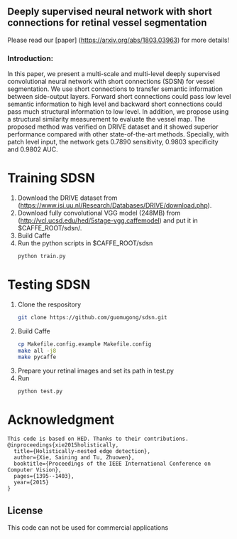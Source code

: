 ## Deeply supervised neural network with short connections for retinal vessel segmentation
Please read our [paper] (https://arxiv.org/abs/1803.03963) for more details!

### Introduction:
In this paper, we present a multi-scale and multi-level deeply supervised convolutional neural network with short connections (SDSN) for vessel segmentation. We use short connections to transfer semantic information between side-output layers. Forward short connections could pass low level semantic information to high level and backward short connections could pass much structural information to low level. In addition, we propose using a structural similarity measurement to evaluate the vessel map. The proposed method was verified on DRIVE dataset and it showed superior performance compared with other state-of-the-art methods. Specially, with patch level input, the network gets 0.7890 sensitivity, 0.9803 specificity and 0.9802 AUC.

# Training SDSN
1. Download the DRIVE dataset from (https://www.isi.uu.nl/Research/Databases/DRIVE/download.php).
2. Download fully convolutional VGG model (248MB) from (http://vcl.ucsd.edu/hed/5stage-vgg.caffemodel) and put it in $CAFFE_ROOT/sdsn/.	
3. Build Caffe
4. Run the python scripts in $CAFFE_ROOT/sdsn
	```bash
	python train.py
	```
# Testing SDSN
1. Clone the respository
	```bash
	git clone https://github.com/guomugong/sdsn.git
	```
2. Build Caffe
	```bash
	cp Makefile.config.example Makefile.config
	make all -j8
	make pycaffe
	```
3. Prepare your retinal images and set its path in test.py
4. Run
	```bash
	python test.py
	```

# Acknowledgment
	This code is based on HED. Thanks to their contributions.
	@inproceedings{xie2015holistically,
	  title={Holistically-nested edge detection},
      author={Xie, Saining and Tu, Zhuowen},
      booktitle={Proceedings of the IEEE International Conference on Computer Vision},
      pages={1395--1403},
      year={2015}
    }
## License
This code can not be used for commercial applications
